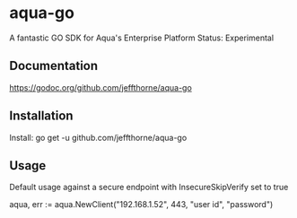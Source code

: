# aqua-go

A fantastic GO SDK for Aqua's Enterprise Platform
Status: Experimental

Documentation
----
https://godoc.org/github.com/jeffthorne/aqua-go


Installation
----
Install: go get -u github.com/jeffthorne/aqua-go


Usage
----
Default usage against a secure endpoint with InsecureSkipVerify set to true 

aqua, err := aqua.NewClient("192.168.1.52", 443, "user id", "password")